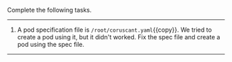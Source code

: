 Complete the following tasks.

---

1. A pod specification file is `/root/coruscant.yaml`{{copy}}. We tried to create a pod using it, but it didn't worked. Fix the spec file and create a pod using the spec file.

---
<br/>
<br/>
